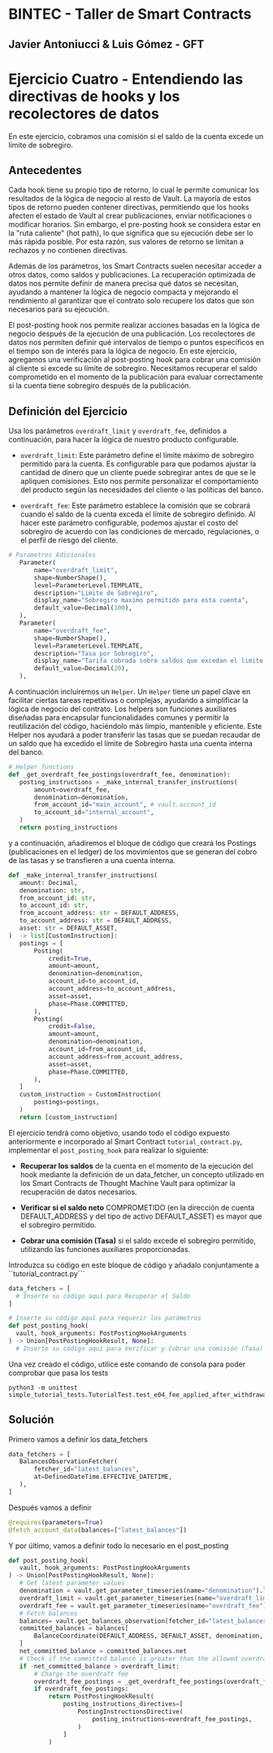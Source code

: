 # BINTEC - Taller de Smart Contracts
Javier Antoniucci & Luis Gómez - GFT
---

# Ejercicio Cuatro - Entendiendo las directivas de hooks y los recolectores de datos
En este ejercicio, cobramos una comisión si el saldo de la cuenta excede un límite de sobregiro.

## Antecedentes
Cada hook tiene su propio tipo de retorno, lo cual le permite comunicar los resultados de la lógica de negocio al resto de Vault. La mayoría de estos tipos de retorno pueden contener directivas, permitiendo que los hooks afecten el estado de Vault al crear publicaciones, enviar notificaciones o modificar horarios. Sin embargo, el pre-posting hook se considera estar en la "ruta caliente" (hot path), lo que significa que su ejecución debe ser lo más rápida posible. Por esta razón, sus valores de retorno se limitan a rechazos y no contienen directivas.

Además de los parámetros, los Smart Contracts suelen necesitar acceder a otros datos, como saldos y publicaciones. La recuperación optimizada de datos nos permite definir de manera precisa qué datos se necesitan, ayudando a mantener la lógica de negocio compacta y mejorando el rendimiento al garantizar que el contrato solo recupere los datos que son necesarios para su ejecución.

El post-posting hook nos permite realizar acciones basadas en la lógica de negocio después de la ejecución de una publicación. Los recolectores de datos nos permiten definir qué intervalos de tiempo o puntos específicos en el tiempo son de interés para la lógica de negocio. En este ejercicio, agregamos una verificación al post-posting hook para cobrar una comisión al cliente si excede su límite de sobregiro. Necesitamos recuperar el saldo comprometido en el momento de la publicación para evaluar correctamente si la cuenta tiene sobregiro después de la publicación.

## Definición del Ejercicio
Usa los parámetros ``overdraft_limit`` y ``overdraft_fee``, definidos a continuación, para hacer la lógica de nuestro producto configurable.

- ``overdraft_limit``: Este parámetro define el límite máximo de sobregiro permitido para la cuenta. Es configurable para que podamos ajustar la cantidad de dinero que un cliente puede sobregirar antes de que se le apliquen comisiones. Esto nos permite personalizar el comportamiento del producto según las necesidades del cliente o las políticas del banco.

- ``overdraft_fee``: Este parámetro establece la comisión que se cobrará cuando el saldo de la cuenta exceda el límite de sobregiro definido. Al hacer este parámetro configurable, podemos ajustar el costo del sobregiro de acuerdo con las condiciones de mercado, regulaciones, o el perfil de riesgo del cliente.

```python
# Parametros Adicionales
   Parameter(
       name="overdraft_limit",
       shape=NumberShape(),
       level=ParameterLevel.TEMPLATE,
       description="Limite de Sobregiro",
       display_name="Sobregiro maximo permitido para esta cuenta",
       default_value=Decimal(100),
   ),
   Parameter(
       name="overdraft_fee",
       shape=NumberShape(),
       level=ParameterLevel.TEMPLATE,
       description="Tasa por Sobregiro",
       display_name="Tarifa cobrada sobre saldos que excedan el limite de sobregiro",
       default_value=Decimal(20),
   ),
```

A continuación incluiremos un ``Helper``. 
Un `Helper` tiene un papel clave en facilitar ciertas tareas repetitivas o complejas, ayudando a simplificar la lógica de negocio del contrato. Los helpers son funciones auxiliares diseñadas para encapsular funcionalidades comunes y permitir la reutilización del código, haciéndolo más limpio, mantenible y eficiente.
Este Helper nos ayudará a poder transferir las tasas que se puedan recaudar de un saldo que ha excedido el límite de Sobregiro hasta una cuenta interna del banco.

```python
# Helper functions
def _get_overdraft_fee_postings(overdraft_fee, denomination):
   posting_instructions = _make_internal_transfer_instructions(
       amount=overdraft_fee,
       denomination=denomination,
       from_account_id="main_account", # vault.account_id
       to_account_id="internal_account",
   )
   return posting_instructions
```

y a continuación, añadiremos el bloque de código que creará los Postings (publicaciones en el ledger) de los movimientos que se generan del cobro de las tasas y se transfieren a una cuenta interna.

```python
def _make_internal_transfer_instructions(
   amount: Decimal,
   denomination: str,
   from_account_id: str,
   to_account_id: str,
   from_account_address: str = DEFAULT_ADDRESS,
   to_account_address: str = DEFAULT_ADDRESS,
   asset: str = DEFAULT_ASSET,
)  -> list[CustomInstruction]:
   postings = [
       Posting(
           credit=True,
           amount=amount,
           denomination=denomination,
           account_id=to_account_id,
           account_address=to_account_address,
           asset=asset,
           phase=Phase.COMMITTED,
       ),
       Posting(
           credit=False,
           amount=amount,
           denomination=denomination,
           account_id=from_account_id,
           account_address=from_account_address,
           asset=asset,
           phase=Phase.COMMITTED,
       ),
   ]
   custom_instruction = CustomInstruction(
       postings=postings,
   )
   return [custom_instruction]

```

El ejercicio tendrá como objetivo, usando todo el código expuesto anteriormente e incorporado al Smart Contract ``tutorial_contract.py``, implementar el ``post_posting_hook`` para realizar lo siguiente:

- **Recuperar los saldos** de la cuenta en el momento de la ejecución del hook mediante la definición de un data_fetcher, un concepto utilizado en los Smart Contracts de Thought Machine Vault para optimizar la recuperación de datos necesarios.

- **Verificar si el saldo neto** COMPROMETIDO (en la dirección de cuenta DEFAULT_ADDRESS y del tipo de activo DEFAULT_ASSET) es mayor que el sobregiro permitido.

- **Cobrar una comisión (Tasa)** si el saldo excede el sobregiro permitido, utilizando las funciones auxiliares proporcionadas.

Introduzca su código en este bloque de código y añadalo conjuntamente a ``tutorial_contract.py```

```python
data_fetchers = [
  # Inserte su código aquí para Recuperar el Saldo
]

# Inserte su código aquí para requerir los parámetros
def post_posting_hook(
  vault, hook_arguments: PostPostingHookArguments
) -> Union[PostPostingHookResult, None]:
  # Inserte su código aquí para Verificar y Cobrar una comisión (Tasa)
```

Una vez creado el código, utilice este comando de consola para poder comprobar que pasa los tests

```console
python3 -m unittest simple_tutorial_tests.TutorialTest.test_e04_fee_applied_after_withdrawal
```

##  Solución

Primero vamos a definir los data_fetchers

```python
data_fetchers = [
   BalancesObservationFetcher(
       fetcher_id="latest_balances",
       at=DefinedDateTime.EFFECTIVE_DATETIME,
   ),
]
```

Después vamos a definir

```python
@requires(parameters=True)
@fetch_account_data(balances=["latest_balances"])
```

Y por último, vamos a definir todo lo necesario en el post_posting

```python
def post_posting_hook(
   vault, hook_arguments: PostPostingHookArguments
) -> Union[PostPostingHookResult, None]:
   # Get latest parameter values
   denomination = vault.get_parameter_timeseries(name="denomination").latest()
   overdraft_limit = vault.get_parameter_timeseries(name="overdraft_limit").latest()
   overdraft_fee = vault.get_parameter_timeseries(name="overdraft_fee").latest()
   # Fetch balances
   balances= vault.get_balances_observation(fetcher_id="latest_balances").balances
   committed_balances = balances[
       BalanceCoordinate(DEFAULT_ADDRESS, DEFAULT_ASSET, denomination, Phase.COMMITTED)
   ]
   net_committed_balance = committed_balances.net
   # Check if the committed balance is greater than the allowed overdraft
   if -net_committed_balance > overdraft_limit:
       # Charge the overdraft fee
       overdraft_fee_postings = _get_overdraft_fee_postings(overdraft_fee, denomination)
       if overdraft_fee_postings:
           return PostPostingHookResult(
               posting_instructions_directives=[
                   PostingInstructionsDirective(
                       posting_instructions=overdraft_fee_postings,
                   )
               ]
           )
````
